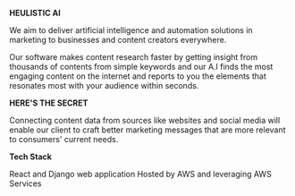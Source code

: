 **HEULISTIC AI**

We aim to deliver artificial intelligence and automation solutions in marketing to businesses and content creators everywhere.

Our software makes content research faster by getting insight from thousands of contents from simple keywords and our A.I finds the most engaging content on the internet and reports to you the elements that resonates most with your audience within seconds.

**HERE'S THE SECRET**

Connecting content data from sources like websites and social media will enable our client to craft better marketing messages that are more relevant to consumers' current needs.

**Tech Stack**

React and Django web application
Hosted by AWS and leveraging AWS Services
